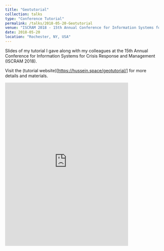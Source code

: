 ```yaml
---
title: "Geotutorial"
collection: talks
type: "Conference Tutorial"
permalink: /talks/2018-05-20-Geotutorial
venue: "ISCRAM 2018 - 15th Annual Conference for Information Systems for Crisis Response and Management"
date: 2018-05-20
location: "Rochester, NY, USA"
---
```


Slides of my tutorial I gave along with my colleagues at the 15th Annual Conference for Information Systems for Crisis Response and Management (ISCRAM 2018).

Visit the (tutorial website)[https://hussein.space/geotutorial/] for more details and materials.

<iframe src="https://docs.google.com/presentation/d/e/2PACX-1vT38WjLamxvnlBwuOc8IArh1b7yu4iR15rWtjro9Z8NYFgH4Rmyyf4h-AmZT52S7iDxn6w9wQfr7yw3/embed?start=false&loop=false&delayms=3000" frameborder="0" width="80%" height="535px" allowfullscreen="true" mozallowfullscreen="true" webkitallowfullscreen="true"></iframe>
